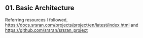 ## 01. Basic Architecture

Referring resources I followed, \
https://docs.srsran.com/projects/project/en/latest/index.html and 
https://github.com/srsran/srsran_project
